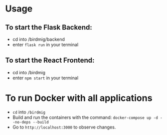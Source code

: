 # Usage

## To start the Flask Backend:
- cd into /birdmig/backend
- enter ```flask run``` in your terminal

## To start the React Frontend:

- cd into /birdmig
- enter ```npm start``` in your terminal

# To run Docker with all applications
- ```cd``` into ```/birdmig```
- Build and run the containers with the command: ```docker-compose up -d --no-deps --build```
- Go to ```http://localhost:3000``` to observe changes.